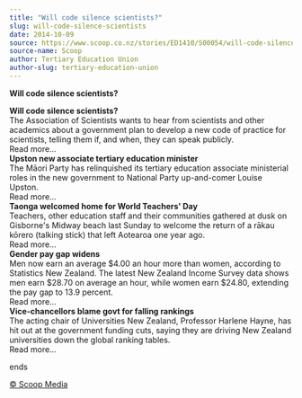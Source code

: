 ```yaml
---
title: "Will code silence scientists?"
slug: will-code-silence-scientists
date: 2014-10-09
source: https://www.scoop.co.nz/stories/ED1410/S00054/will-code-silence-scientists.htm
source-name: Scoop
author: Tertiary Education Union
author-slug: tertiary-education-union
---
```


<p><strong>Will code silence
scientists?</strong></p><p><strong>Will code
silence scientists?</strong><br>The Association of
Scientists wants to hear from scientists and other academics
about a government plan to develop a new code of practice
for scientists, telling them if, and when, they can speak
publicly.<br>Read more…<br><strong>Upston new associate
tertiary education minister</strong><br>The Māori Party has
relinquished its tertiary education associate ministerial
roles in the new government to National Party up-and-comer
Louise Upston.<br>Read more…<br><strong>Taonga welcomed home for
World Teachers' Day</strong><br>Teachers, other education
staff and their communities gathered at dusk on Gisborne's
Midway beach last Sunday to welcome the return of a rākau
kōrero (talking stick) that left Aotearoa one year
ago.<br>Read more…<br><strong>Gender pay gap
widens</strong><br>Men now earn an average $4.00 an hour
more than women, according to Statistics New Zealand. The
latest New Zealand Income Survey data shows men earn $28.70
on average an hour, while women earn $24.80, extending the
pay gap to 13.9 percent.<br>Read more…<br><strong>Vice-chancellors blame govt
for falling rankings</strong><br>The acting chair of
Universities New Zealand, Professor Harlene Hayne, has hit
out at the government funding cuts, saying they are driving
New Zealand universities down the global ranking
tables.<br>Read more…</p><p>ends</p>

<p>
<a href="http://www.scoop.co.nz/about/terms.html" target="_blank"><span>© Scoop Media</span></a>
         </p>
